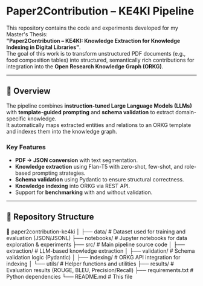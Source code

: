 # Paper2Contribution – KE4KI Pipeline  

This repository contains the code and experiments developed for my Master's Thesis:  
**"Paper2Contribution – KE4KI: Knowledge Extraction for Knowledge Indexing in Digital Libraries"**.  
The goal of this work is to transform unstructured PDF documents (e.g., food composition tables) into structured, semantically rich contributions for integration into the **Open Research Knowledge Graph (ORKG)**.  

---

## 🚀 Overview  

The pipeline combines **instruction-tuned Large Language Models (LLMs)** with **template-guided prompting** and **schema validation** to extract domain-specific knowledge.  
It automatically maps extracted entities and relations to an ORKG template and indexes them into the knowledge graph.  

### Key Features  
- **PDF → JSON conversion** with text segmentation.  
- **Knowledge extraction** using Flan-T5 with zero-shot, few-shot, and role-based prompting strategies.  
- **Schema validation** using Pydantic to ensure structural correctness.  
- **Knowledge indexing** into ORKG via REST API.  
- Support for **benchmarking** with and without validation.  

---

## 📂 Repository Structure  

📁 paper2contribution-ke4ki
│
├── data/ # Dataset used for training and evaluation (JSON/JSONL)
├── notebooks/ # Jupyter notebooks for data exploration & experiments
├── src/ # Main pipeline source code
│ ├── extraction/ # LLM-based knowledge extraction
│ ├── validation/ # Schema validation logic (Pydantic)
│ ├── indexing/ # ORKG API integration for indexing
│ └── utils/ # Helper functions and utilities
├── results/ # Evaluation results (ROUGE, BLEU, Precision/Recall)
├── requirements.txt # Python dependencies
└── README.md # This file

